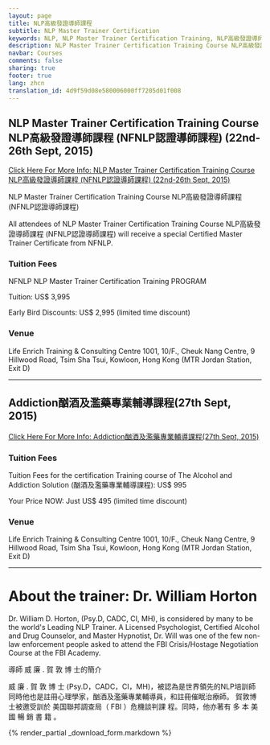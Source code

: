 ```yaml
---
layout: page
title: NLP高級發證導師課程
subtitle: NLP Master Trainer Certification
keywords: NLP, NLP Master Trainer Certification Training, NLP高級發證導師課程, NFNLP認證導師課程, NLP Course, NLP Training, NLP Certificates, Neuro Linguistic Programming, NFNLP
description: NLP Master Trainer Certification Training Course NLP高級發證導師課程 in Hong Kong
navbar: Courses
comments: false
sharing: true
footer: true
lang: zhcn
translation_id: 4d9f59d08e580006000ff7205d01f008
---
```


## NLP Master Trainer Certification Training Course NLP高級發證導師課程 (NFNLP認證導師課程) (22nd-26th Sept, 2015)

[Click Here For More Info: NLP Master Trainer Certification Training Course NLP高級發證導師課程 (NFNLP認證導師課程) (22nd-26th Sept, 2015)](/download/william_Horton_NLP_Master_Trainer_Certification_Training_Course.pdf)


NLP Master Trainer Certification Training Course NLP高級發證導師課程 (NFNLP認證導師課程)

All attendees of NLP Master Trainer Certification Training Course NLP高級發證導師課程 (NFNLP認證導師課程) will receive a special Certified Master Trainer Certificate from NFNLP.

### Tuition Fees

NFNLP NLP Master Trainer Certification Training PROGRAM

Tuition: US$ 3,995

Early Bird Discounts: US$ 2,995 (limited time discount)

### Venue

Life Enrich Training & Consulting Centre
1001, 10/F., Cheuk Nang Centre,
9 Hillwood Road, Tsim Sha Tsui,
Kowloon, Hong Kong (MTR Jordan Station, Exit D)

------

## Addiction酗酒及濫藥專業輔導課程(27th Sept, 2015)

[Click Here For More Info: Addiction酗酒及濫藥專業輔導課程(27th Sept, 2015)](/download/william_horton_addiction.pdf)

### Tuition Fees

Tuition Fees for the certification Training course of The Alcohol and Addiction Solution (酗酒及濫藥專業輔導課程): US$ 995

Your Price NOW: Just US$ 495 (limited time discount)

### Venue

Life Enrich Training & Consulting Centre
1001, 10/F., Cheuk Nang Centre,
9 Hillwood Road, Tsim Sha Tsui,
Kowloon, Hong Kong (MTR Jordan Station, Exit D)

-----

# About the trainer: Dr. William Horton

Dr. William D. Horton, (Psy.D, CADC, CI, MH), is considered by many to be the world's Leading NLP Trainer. A Licensed Psychologist, Certified Alcohol and Drug Counselor, and Master Hypnotist, Dr. Will was one of the few non-law enforcement people asked to attend the FBI Crisis/Hostage Negotiation Course at the FBI Academy.

導師 威 廉 . 賀 敦 博 士的簡介

威 廉 . 賀 敦 博 士 (Psy.D，CADC，CI，MH)，被認為是世界領先的NLP培訓師 同時他也是註冊心理學家，酗酒及濫藥專業輔導員，和註冊催眠治療師。 賀敦博士被邀受訓於 美国聯邦調查局（ FBI ）危機談判課 程。同時，他亦著有 多 本 美 國 暢 銷 書 籍 。


{% render_partial _download_form.markdown %}
